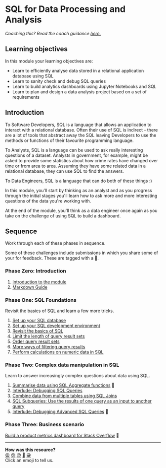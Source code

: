 # SQL for Data Processing and Analysis

_Coaching this? Read the coach guidance
[here.](https://github.com/makersacademy/slug/blob/main/materials/universe/distributed_applications/sql_for_data_processing_and_analysis/HOW_TO_COACH.x.md)_

## Learning objectives

In this module your learning objectives are:

- Learn to efficiently analyse data stored in a relational application database using SQL
- Learn to sanity check and debug SQL queries
- Learn to build analytics dashboards using Jupyter Notebooks and SQL
- Learn to plan and design a data analysis project based on a set of requirements

## Introduction

To Software Developers, SQL is a language that allows an application to interact with a relational database. Often their use of SQL is indirect - there are a lot of tools that abstract away the SQL leaving Developers to use the methods or functions of their favourite programming language.

To Analysts, SQL is a language can be used to ask really interesting questions of a dataset. Analysts in government, for example, might be asked to provide some statistics about how crime rates have changed over time or from area to area. Assuming they have some related data in a relational database, they can use SQL to find the answers.

To Data Engineers, SQL is a language that can do both of these things :)

In this module, you'll start by thinking as an analyst and as you progress through the initial stages you'll learn how to ask more and more interesting questions of the data you're working with.

At the end of the module, you'll think as a data engineer once again as you take on the challenge of using SQL to build a dashboard.

## Sequence

Work through each of these phases in sequence.

Some of these challenges include submissions in which you share some of your
for feedback. These are tagged with a 📡.

<!-- OMITTED -->

### Phase Zero: Introduction

1. [Introduction to the module](01_introduction.md)
2. [Markdown Guide](02_using_markdown.md)

### Phase One: SQL Foundations

Revisit the basics of SQL and learn a few more tricks.

1. [Set up your SQL database](./sql_bites/01_set_up_sql_database.md)
1. [Set up your SQL development environment](./sql_bites/02_set_up_sql_development_environment.md)
1. [Revisit the basics of SQL](./sql_bites/03_revisit_the_basics_of_sql.md)
1. [Limit the length of query result sets](./sql_bites/04_limit_query_result_sets.md)
1. [Order query result sets](./sql_bites/05_order_query_result_sets.md)
1. [More ways of filtering query results](./sql_bites/06_express_complex_filtering_conditions_bite.md)
1. [Perform calculations on numeric data in SQL](./sql_bites/07_perform_calculations_on_numeric_data_bite.md)

<!-- OMITTED -->

### Phase Two: Complex data manipulation in SQL

Learn to answer increasingly complex questions about data using SQL.

<!-- OMITTED -->


1. [Summarise data using SQL Aggregate functions](sql_bites/08_summarise_data_using_sql_aggregate_functions_bite.md) 📡
1. [Interlude: Debugging SQL Queries](sql_bites/09_interlude_debugging_sql_bite.md)
1. [Combine data from multiple tables using SQL Joins](sql_bites/10_sql_joins_bite.md)
1. [SQL Subqueries: Use the results of one query as an input to another query](sql_bites/11_sql_subqueries_bite.md)
1. [Interlude: Debugging Advanced SQL Queries](sql_bites/12_interlude_debugging_advanced_sql_bite.md) 📡

### Phase Three: Business scenario

<!-- OMITTED -->

[Build a product metrics dashboard for Stack Overflow](./projects/build_product_metrics_dashboard_for_stackoverflow.md) 📡


<!-- BEGIN GENERATED SECTION DO NOT EDIT -->

---

**How was this resource?**  
[😫](https://airtable.com/shrUJ3t7KLMqVRFKR?prefill_Repository=makersacademy%2Fsql-for-data-processing-and-analysis&prefill_File=README.md&prefill_Sentiment=😫) [😕](https://airtable.com/shrUJ3t7KLMqVRFKR?prefill_Repository=makersacademy%2Fsql-for-data-processing-and-analysis&prefill_File=README.md&prefill_Sentiment=😕) [😐](https://airtable.com/shrUJ3t7KLMqVRFKR?prefill_Repository=makersacademy%2Fsql-for-data-processing-and-analysis&prefill_File=README.md&prefill_Sentiment=😐) [🙂](https://airtable.com/shrUJ3t7KLMqVRFKR?prefill_Repository=makersacademy%2Fsql-for-data-processing-and-analysis&prefill_File=README.md&prefill_Sentiment=🙂) [😀](https://airtable.com/shrUJ3t7KLMqVRFKR?prefill_Repository=makersacademy%2Fsql-for-data-processing-and-analysis&prefill_File=README.md&prefill_Sentiment=😀)  
Click an emoji to tell us.

<!-- END GENERATED SECTION DO NOT EDIT -->
